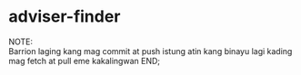 # adviser-finder

NOTE:   
        Barrion laging kang mag commit at push istung atin kang binayu
        lagi kading mag fetch at pull eme kakalingwan
END;